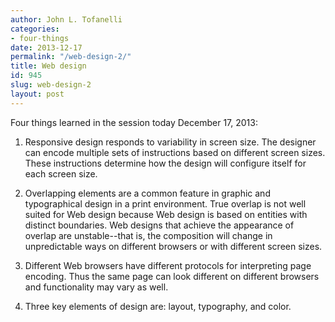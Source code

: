 ```yaml
---
author: John L. Tofanelli
categories:
- four-things
date: 2013-12-17
permalink: "/web-design-2/"
title: Web design
id: 945
slug: web-design-2
layout: post
---
```

Four things learned in the session today December 17, 2013:

1. Responsive design responds to variability in screen size. The designer can encode multiple sets of instructions based on different screen sizes. These instructions determine how the design will configure itself for each screen size.

2. Overlapping elements are a common feature in graphic and typographical design in a print environment. True overlap is not well suited for Web design because Web design is based on entities with distinct boundaries. Web designs that achieve the appearance of overlap are unstable--that is, the composition will change in unpredictable ways on different browsers or with different screen sizes.

3. Different Web browsers have different protocols for interpreting page encoding. Thus the same page can look different on different browsers and functionality may vary as well.

4. Three key elements of design are: layout, typography, and color.

